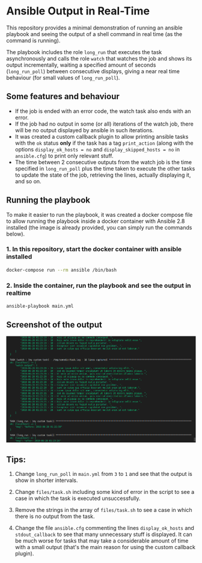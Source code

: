 # Ansible Output in Real-Time

This repository provides a minimal demonstration of running an ansible playbook and seeing the output of a shell command in real time (as the command is running). 

The playbook includes the role `long_run` that executes the task asynchronously and calls the role `watch` that watches the job and shows its output incrementally, waiting a specified amount of seconds (`long_run_poll`) between consecutive displays, giving a near real time behaviour (for small values of `long_run_poll`).

## Some features and behaviour

- If the job is ended with an error code, the watch task also ends with an error.
- If the job had no output in some (or all) iterations of the watch job, there will be no output displayed by ansible in such iterations.
- It was created a custom callback plugin to allow printing ansible tasks with the `ok` status **only** if the task has a tag `print_action` (along with the options `display_ok_hosts = no` and `display_skipped_hosts = no` in `ansible.cfg`) to print only relevant stuff.
- The time between 2 consecutive outputs from the watch job is the time specified in `long_run_poll` plus the time taken to execute the other tasks to update the state of the job, retrieving the lines, actually displaying it, and so on.

## Running the playbook

To make it easier to run the playbook, it was created a docker compose file to allow running the playbook inside a docker container with Ansible 2.8 installed (the image is already provided, you can simply run the commands below).

### 1. In this repository, start the docker container with ansible installed

```bash
docker-compose run --rm ansible /bin/bash
```

### 2. Inside the container, run the playbook and see the output in realtime

```bash
ansible-playbook main.yml
```
## Screenshot of the output

![ansible output image](https://raw.githubusercontent.com/lucasbasquerotto/my-projects/master/images/ansible-output.png)

## Tips:

1) Change `long_run_poll` in `main.yml` from `3` to `1` and see that the output is show in shorter intervals.

2) Change `files/task.sh` including some kind of error in the script to see a case in which the task is executed unsuccessfully.

3) Remove the strings in the array of `files/task.sh` to see a case in which there is no output from the task.

4) Change the file `ansible.cfg` commenting the lines `display_ok_hosts` and `stdout_callback` to see that many unnecessary stuff is displayed. It can be much worse for tasks that may take a considerable amount of time with a small output (that's the main reason for using the custom callback plugin).
